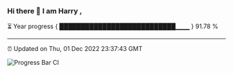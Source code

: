 ### Hi there 👋 I am Harry , 

⏳ Year progress { ███████████████████████████▁▁▁ } 91.78 %

---

⏰ Updated on Thu, 01 Dec 2022 23:37:43 GMT

![Progress Bar CI](https://github.com/duykhang68/duykhang68/workflows/Progress%20Bar%20CI/badge.svg)
